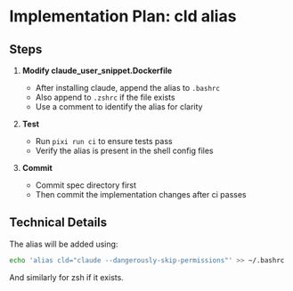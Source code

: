 # Implementation Plan: cld alias

## Steps

1. **Modify claude_user_snippet.Dockerfile**
   - After installing claude, append the alias to `.bashrc`
   - Also append to `.zshrc` if the file exists
   - Use a comment to identify the alias for clarity

2. **Test**
   - Run `pixi run ci` to ensure tests pass
   - Verify the alias is present in the shell config files

3. **Commit**
   - Commit spec directory first
   - Then commit the implementation changes after ci passes

## Technical Details

The alias will be added using:
```bash
echo 'alias cld="claude --dangerously-skip-permissions"' >> ~/.bashrc
```

And similarly for zsh if it exists.
